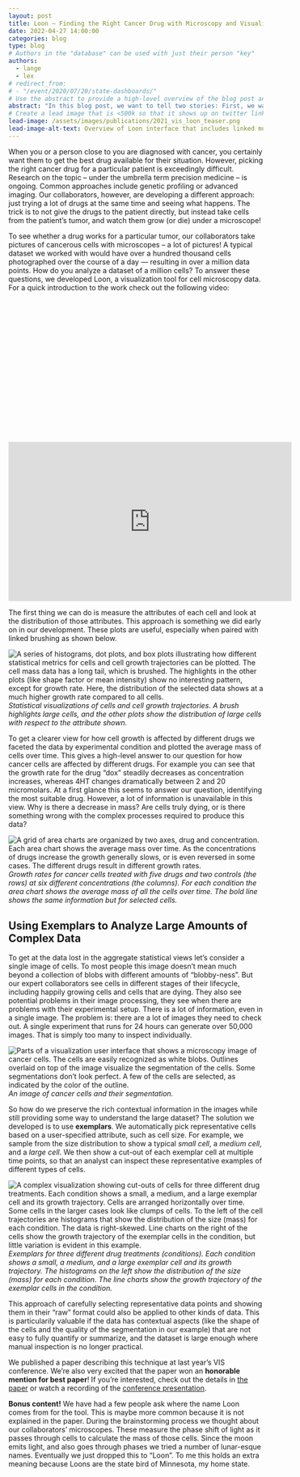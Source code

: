 ```yaml
---
layout: post
title: Loon – Finding the Right Cancer Drug with Microscopy and Visualization OR How to use Exemplars to Effectively Browse Large Complex Data Sources
date: 2022-04-27 14:00:00
categories: blog
type: blog
# Authors in the "database" can be used with just their person "key"
authors:
  - lange
  - lex
# redirect_from:
# - "/event/2020/07/20/state-dashboards/"
# Use the abstract to provide a high-level overview of the blog post and main takeaways.
abstract: "In this blog post, we want to tell two stories: First, we want to explore how visualization can be used to select cancer treatments. And second, we want to tell a more technical story of how you can use exemplars to deal with large datasets that you can’t easily summarize."
# Create a lead image that is <500k so that it shows up on twitter link preview
lead-image: /assets/images/publications/2021_vis_loon_teaser.png
lead-image-alt-text: Overview of Loon interface that includes linked multi-view visualizations with various charts and images of cancer cells.
---
```


When you or a person close to you are diagnosed with cancer, you certainly want them to get the best drug available for their situation. However, picking the right cancer drug for a particular patient is exceedingly difficult. Research on the topic – under the umbrella term precision medicine – is ongoing. Common approaches include genetic profiling or advanced imaging. Our collaborators, however, are developing a different approach: just trying a lot of drugs at the same time and seeing what happens. The trick is to not give the drugs to the patient directly, but instead take cells from the patient’s tumor, and watch them grow (or die) under a microscope!

To see whether a drug works for a particular tumor, our collaborators take pictures of cancerous cells with microscopes – a lot of pictures! A typical dataset we worked with would have over a hundred thousand cells photographed over the course of a day — resulting in over a million data points. How do you analyze a dataset of a million cells? To answer these questions, we developed Loon, a visualization tool for cell microscopy data. For a quick introduction to the work check out the following video:

<div style="padding:56.25% 0 0 0;position:relative;">
  <iframe width="560" height="315" src="https://www.youtube-nocookie.com/embed/Y7u3Kg3At9A" title="YouTube video player" frameborder="0" allow="accelerometer; autoplay; clipboard-write; encrypted-media; gyroscope; picture-in-picture" allowfullscreen></iframe>
</div>

The first thing we can do is measure the attributes of each cell and look at the distribution of those attributes. This approach is something we did early on in our development. These plots are useful, especially when paired with linked brushing as shown below.

![A series of histograms, dot plots, and box plots illustrating how different statistical metrics for cells and cell growth trajectories can be plotted. The cell mass data has a long tail, which is brushed. The highlights in the other plots (like shape factor or mean intensity) show no interesting pattern, except for growth rate. Here, the distribution of the selected data shows at a much higher growth rate compared to all cells.]({{site.base_url}}/assets/images/publications/2021_vis_loon/2021_vis_loon_metadata.png)
_Statistical visualizations of cells and cell growth trajectories. A brush highlights large cells, and the other plots show the distribution of large cells with respect to the attribute shown._

To get a clearer view for how cell growth is affected by different drugs we faceted the data by experimental condition and plotted the average mass of cells over time. This gives a high-level answer to our question for how cancer cells are affected by different drugs. For example you can see that the growth rate for the drug “dox” steadily decreases as concentration increases, whereas 4HT changes dramatically between 2 and 20 micromolars. At a first glance this seems to answer our question, identifying the most suitable drug. However, a lot of information is unavailable in this view. Why is there a decrease in mass? Are cells truly dying, or is there something wrong with the complex processes required to produce this data?

![A grid of area charts are organized by two axes, drug and concentration. Each area chart shows the average mass over time. As the concentrations of drugs increase the growth generally slows, or is even reversed in some cases. The different drugs result in different growth rates.]({{site.base_url}}/assets/images/publications/2021_vis_loon/2021_vis_loon_condition.png)
_Growth rates for cancer cells treated with five drugs and two controls (the rows) at six different concentrations (the columns). For each condition the area chart shows the average mass of all the cells over time. The bold line shows the same information but for selected cells._

## Using Exemplars to Analyze Large Amounts of Complex Data

To get at the data lost in the aggregate statistical views let’s consider a single image of cells. To most people this image doesn’t mean much beyond a collection of blobs with different amounts of “blobby-ness”. But our expert collaborators see cells in different stages of their lifecycle, including happily growing cells and cells that are dying. They also see potential problems in their image processing, they see when there are problems with their experimental setup. There is a lot of information, even in a single image. The problem is: there are a lot of images they need to check out. A single experiment that runs for 24 hours can generate over 50,000 images. That is simply too many to inspect individually.

![Parts of a visualization user interface that shows a microscopy image of cancer cells. The cells are easily recognized as white blobs. Outlines overlaid on top of the image visualize the segmentation of the cells. Some segmentations don’t look perfect. A few of the cells are selected, as indicated by the color of the outline.]({{site.base_url}}/assets/images/publications/2021_vis_loon/2021_vis_loon_image_viewer.png)
_An image of cancer cells and their segmentation._

So how do we preserve the rich contextual information in the images while still providing some way to understand the large dataset? The solution we developed is to use **exemplars**. We automatically pick representative cells based on a user-specified attribute, such as cell size. For example, we sample from the size distribution to show a typical _small cell_, a _medium cell_, and a _large cell_. We then show a cut-out of each exemplar cell at multiple time points, so that an analyst can inspect these representative examples of different types of cells.

![A complex visualization showing cut-outs of cells for three different drug treatments. Each condition shows a small, a medium, and a large exemplar cell and its growth trajectory. Cells are arranged horizontally over time. Some cells in the larger cases look like clumps of cells. To the left of the cell trajectories are histograms that show the distribution of the size (mass) for each condition. The data is right-skewed. Line charts on the right of the cells show the growth trajectory of the exemplar cells in the condition, but little variation is evident in this example.]({{site.base_url}}/assets/images/publications/2021_vis_loon/2021_vis_loon_exemplars.png)
_Exemplars for three different drug treatments (conditions). Each condition shows a small, a medium, and a large exemplar cell and its growth trajectory. The histograms on the left show the distribution of the size (mass) for each condition. The line charts show the growth trajectory of the exemplar cells in the condition._

This approach of carefully selecting representative data points and showing them in their “raw” format could also be applied to other kinds of data. This is particularily valuable if the data has contextual aspects (like the shape of the cells and the quality of the segmentation in our example) that are not easy to fully quantify or summarize, and the dataset is large enough where manual inspection is no longer practical.

We published a paper describing this technique at last year’s VIS conference. We’re also very excited that the paper won an **honorable mention for best paper**! If you’re interested, check out the details in [the paper](link) or watch a recording of the [conference presentation](link).

**Bonus content!** We have had a few people ask where the name Loon comes from for the tool. This is maybe more common because it is not explained in the paper. During the brainstorming process we thought about our collaborators’ microscopes. These measure the phase shift of light as it passes through cells to calculate the mass of those cells. Since the moon emits light, and also goes through phases we tried a number of lunar-esque names. Eventually we just dropped this to “Loon”. To me this holds an extra meaning because Loons are the state bird of Minnesota, my home state.
